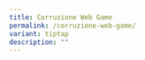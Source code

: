 ```yaml
---
title: Corruzione Web Game
permalink: /corruzione-web-game/
variant: tiptap
description: ""
---
```

